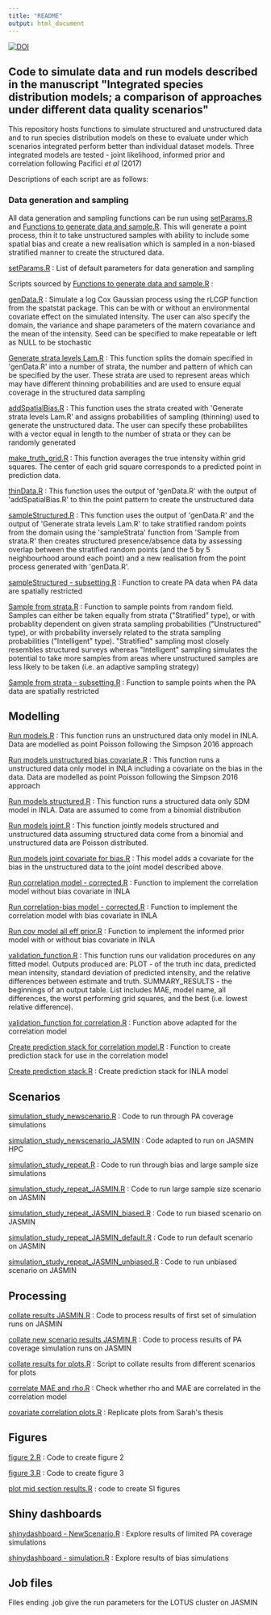 ```yaml
---
title: "README"
output: html_document
---
```


[![DOI](https://zenodo.org/badge/DOI/10.5281/zenodo.4555755.svg)](https://doi.org/10.5281/zenodo.4555755)


## Code to simulate data and run models described in the manuscript "Integrated species distribution models; a comparison of approaches under different data quality scenarios"

This repository hosts functions to simulate structured and unstructured data and to run species distribution models on these to evaluate under which scenarios integrated perform better than individual dataset models. Three integrated models are tested - joint likelihood, informed prior and correlation following Pacifici *et al* (2017)



Descriptions of each script are as follows:

### Data generation and sampling

All data generation and sampling functions can be run using [setParams.R](https://github.com/NERC-CEH/IOFFsimwork/blob/master/setParams.R) and [Functions to generate data and sample.R](https://github.com/NERC-CEH/IOFFsimwork/blob/master/Functions%20to%20generate%20data%20and%20sample.R). This will generate a point process, thin it to take unstructured samples with ability to include some spatial bias and create a new realisation which is sampled in a non-biased stratified manner to create the structured data.

[setParams.R](https://github.com/NERC-CEH/IOFFsimwork/blob/master/setParams.R) : List of default parameters for data generation and sampling

Scripts sourced by [Functions to generate data and sample.R](https://github.com/NERC-CEH/IOFFsimwork/blob/master/Functions%20to%20generate%20data%20and%20sample.R) : 

[genData.R](https://github.com/NERC-CEH/IOFFsimwork/blob/master/genData.R) : Simulate a log Cox Gaussian process using the rLCGP function from the spatstat package. This can be with or without an environmental covariate effect on the simulated intensity. The user can also specify the domain, the variance and shape parameters of the matern covariance and the mean of the intensity. Seed can be specified to make repeatable or left as NULL to be stochastic

[Generate strata levels Lam.R](https://github.com/NERC-CEH/IOFFsimwork/blob/master/Generate%20strata%20levels%20Lam.R) : This function splits the domain specified in 'genData.R' into a number of strata, the number and pattern of which can be specified by the user. These strata are used to represent areas which may have different thinning probabilities and are used to ensure equal coverage in the structured data sampling

[addSpatialBias.R](https://github.com/NERC-CEH/IOFFsimwork/blob/master/addSpatialBias.R) : This function uses the strata created with 'Generate strata levels Lam.R' and assigns probabilities of sampling (thinning) used to generate the unstructured data. The user can specify these probabilites with a vector equal in length to the number of strata or they can be randomly generated

[make_truth_grid.R](https://github.com/NERC-CEH/IOFFsimwork/blob/master/make_truth_grid.R) : This function averages the true intensity within grid squares. The center of each grid square corresponds to a predicted point in prediction data.

[thinData.R](https://github.com/NERC-CEH/IOFFsimwork/blob/master/thinData.R) : This function uses the output of 'genData.R' with the output of 'addSpatialBias.R' to thin the point pattern to create the unstructured data

[sampleStructured.R](https://github.com/NERC-CEH/IOFFsimwork/blob/master/sampleStructured.R) : This function uses the output of 'genData.R' and the output of 'Generate strata levels Lam.R' to take stratified random points from the domain using the 'sampleStrata' function from 'Sample from strata.R' then creates structured presence/absence data by assessing overlap between the stratified random points (and the 5 by 5 neighbourhood around each point) and a new realisation from the point process generated with 'genData.R'.

[sampleStructured - subsetting.R](https://github.com/NERC-CEH/IDM_comparisons/blob/master/sampleStructured%20-%20subsetting.R) : Function to create PA data when PA data are spatially restricted

[Sample from strata.R](https://github.com/NERC-CEH/IOFFsimwork/blob/master/Sample%20from%20strata.R) : Function to sample points from random field. Samples can either be taken equally from strata ("Stratified" type), or with probablity dependent on given strata sampling probabilities ("Unstructured" type), or with probability inversely related to the strata sampling probabilities ("Intelligent" type). "Stratified" sampling most closely resembles structured surveys whereas "Intelligent" sampling simulates the potential to take more samples from areas where unstructured samples are less likely to be taken (i.e. an adaptive sampling strategy)

[Sample from strata - subsetting.R](https://github.com/NERC-CEH/IDM_comparisons/blob/master/sampleStructured%20-%20subsetting.R) : Function to sample points when the PA data are spatially restricted

## Modelling

[Run models.R](https://github.com/NERC-CEH/IOFFsimwork/blob/master/Run%20models.R) : This function runs an unstructured data only model in INLA. Data are modelled as point Poisson following the Simpson 2016 approach

[Run models unstructured bias covariate.R](https://github.com/NERC-CEH/IDM_comparisons/blob/master/Run%20models%20unstructured%20bias%20covariate.R) : This function runs a unstructured data only model in INLA including a covariate on the bias in the data. Data are modelled as point Poisson following the Simpson 2016 approach

[Run models structured.R](https://github.com/NERC-CEH/IOFFsimwork/blob/master/Run%20models%20structured.R) : This function runs a structured data only SDM model in INLA. Data are assumed to come from a binomial distribution

[Run models joint.R](https://github.com/NERC-CEH/IOFFsimwork/blob/master/Run%20models%20joint.R) : This function jointly models structured and unstructured data assuming structured data come from a binomial and unstructured data are Poisson distributed.

[Run models joint covariate for bias.R](https://github.com/NERC-CEH/IOFFsimwork/blob/master/Run%20models%20joint%20covariate%20for%20bias.R) : This model adds a covariate for the bias in the unstructured data to the joint model described above.

[Run correlation model - corrected.R](https://github.com/NERC-CEH/IDM_comparisons/blob/master/Run%20correlation%20model%20-%20corrected.R) : Function to implement the correlation model without bias covariate in INLA

[Run correlation-bias model - corrected.R](https://github.com/NERC-CEH/IDM_comparisons/blob/master/Run%20correlation-bias%20model%20-%20corrected.R) : Function to implement the correlation model with bias covariate in INLA

[Run cov model all eff prior.R](https://github.com/NERC-CEH/IDM_comparisons/blob/master/Run%20cov%20model%20all%20eff%20prior.R) : Function to implement the informed prior model with or without bias covariate in INLA

[validation_function.R](https://github.com/NERC-CEH/IOFFsimwork/blob/master/validation_function.R) : This function runs our validation procedures on any fitted model. Outputs produced are: PLOT - of the truth inc data, predicted mean intensity, standard deviation of predicted intensity, and the relative differences between estimate and truth. SUMMARY_RESULTS - the beginnings of an output table. List includes MAE, model name, all differences, the worst performing grid squares, and the best (i.e. lowest relative difference).

[validation_function for correlation.R](https://github.com/NERC-CEH/IDM_comparisons/blob/master/validation_function%20for%20correlation.R) : Function above adapted for the correlation model

[Create prediction stack for correlation model.R](https://github.com/NERC-CEH/IDM_comparisons/blob/master/Create%20prediction%20stack%20for%20correlation%20model.R) : Function to create prediction stack for use in the correlation model

[Create prediction stack.R](https://github.com/NERC-CEH/IDM_comparisons/blob/master/Create%20prediction%20stack.R) : Create prediction stack for INLA model


## Scenarios

[simulation_study_newscenario.R](https://github.com/NERC-CEH/IDM_comparisons/blob/master/simulation_study_newscenario.R) : Code to run through PA coverage simulations

[simulation_study_newscenario_JASMIN](https://github.com/NERC-CEH/IDM_comparisons/blob/master/simulation_study_newscenario_JASMIN.R) : Code adapted to run on JASMIN HPC

[simulation_study_repeat.R](https://github.com/NERC-CEH/IDM_comparisons/blob/master/simulation_study_repeat.R) : Code to run through bias and large sample size simulations

[simulation_study_repeat_JASMIN.R](https://github.com/NERC-CEH/IDM_comparisons/blob/master/simulation_study_repeat_JASMIN.R) : Code to run large sample size scenario on JASMIN

[simulation_study_repeat_JASMIN_biased.R](https://github.com/NERC-CEH/IDM_comparisons/blob/master/simulation_study_repeat_JASMIN_biased.R) : Code to run biased scenario on JASMIN

[simulation_study_repeat_JASMIN_default.R](https://github.com/NERC-CEH/IDM_comparisons/blob/master/simulation_study_repeat_JASMIN_default.R) : Code to run default scenario on JASMIN

[simulation_study_repeat_JASMIN_unbiased.R](https://github.com/NERC-CEH/IDM_comparisons/blob/master/simulation_study_repeat_JASMIN_unbiased.R) : Code to run unbiased scenario on JASMIN

## Processing

[collate results JASMIN.R](https://github.com/NERC-CEH/IDM_comparisons/blob/master/collate%20results%20JASMIN.R) : Code to process results of first set of simulation runs on JASMIN

[collate new scenario results JASMIN.R](https://github.com/NERC-CEH/IDM_comparisons/blob/master/collate%20new%20scenario%20results%20JASMIN.R) : Code to process results of PA coverage simulation runs on JASMIN

[collate results for plots.R](https://github.com/NERC-CEH/IDM_comparisons/blob/master/collate%20results%20for%20plots.R) : Script to collate results from different scenarios for plots

[correlate MAE and rho.R](https://github.com/NERC-CEH/IDM_comparisons/blob/master/correlate%20MAE%20and%20rho.R) : Check whether rho and MAE are correlated in the correlation model

[covariate correlation plots.R](https://github.com/NERC-CEH/IDM_comparisons/blob/master/covariate%20correlation%20plots.R) : Replicate plots from Sarah's thesis


## Figures

[figure 2.R](https://github.com/NERC-CEH/IDM_comparisons/blob/master/figure%202.R) : Code to create figure 2

[figure 3.R](https://github.com/NERC-CEH/IDM_comparisons/blob/master/figure%202.R) : Code to create figure 3

[plot mid section results.R](https://github.com/NERC-CEH/IDM_comparisons/blob/master/plot%20mid%20section%20resutls.R) : code to create SI figures


## Shiny dashboards

[shinydashboard - NewScenario.R](https://github.com/NERC-CEH/IDM_comparisons/blob/master/shinydashboard%20-%20NewScenario.R) : Explore results of limited PA coverage simulations

[shinydashboard - simulation.R](https://github.com/NERC-CEH/IDM_comparisons/blob/master/shinydashboard%20-%20simulation.R) : Explore results of bias simulations


## Job files

Files ending .job give the run parameters for the LOTUS cluster on JASMIN


